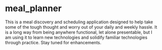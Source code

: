 # meal_planner
This is a meal discovery and scheduling application designed to help take some of the tough thought and worry out of your daily and weekly hassle. It is a long way from being anywhere functional, let alone presentable, but I am using it to learn new technologies and solidify familiar technologies through practice. Stay tuned for enhancements.
